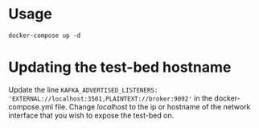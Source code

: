 # Usage

`docker-compose up -d`

# Updating the test-bed hostname

Update the line `KAFKA_ADVERTISED_LISTENERS: 'EXTERNAL://localhost:3501,PLAINTEXT://broker:9092'` in the docker-compose.yml file. Change *localhost* to the ip or hostname of the network interface that you wish to expose the test-bed on.
